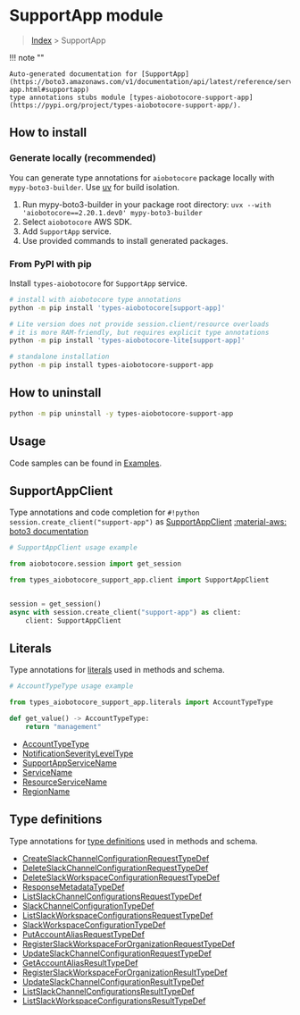 # SupportApp module

> [Index](../README.md) > SupportApp


!!! note ""

    Auto-generated documentation for [SupportApp](https://boto3.amazonaws.com/v1/documentation/api/latest/reference/services/support-app.html#supportapp)
    type annotations stubs module [types-aiobotocore-support-app](https://pypi.org/project/types-aiobotocore-support-app/).

## How to install

### Generate locally (recommended)

You can generate type annotations for `aiobotocore` package locally with `mypy-boto3-builder`.
Use [uv](https://docs.astral.sh/uv/getting-started/installation/) for build isolation.

1. Run mypy-boto3-builder in your package root directory: `uvx --with 'aiobotocore==2.20.1.dev0' mypy-boto3-builder`
1. Select `aiobotocore` AWS SDK.
1. Add `SupportApp` service.
1. Use provided commands to install generated packages.



### From PyPI with pip

Install `types-aiobotocore` for `SupportApp` service.

```bash
# install with aiobotocore type annotations
python -m pip install 'types-aiobotocore[support-app]'

# Lite version does not provide session.client/resource overloads
# it is more RAM-friendly, but requires explicit type annotations
python -m pip install 'types-aiobotocore-lite[support-app]'

# standalone installation
python -m pip install types-aiobotocore-support-app
```



## How to uninstall

```bash
python -m pip uninstall -y types-aiobotocore-support-app
```

## Usage

Code samples can be found in [Examples](./usage.md).

## SupportAppClient

Type annotations and code completion for  `#!python session.create_client("support-app")` as [SupportAppClient](./client.md)
[:material-aws: boto3 documentation](https://boto3.amazonaws.com/v1/documentation/api/latest/reference/services/support-app.html#SupportApp.Client)

```python
# SupportAppClient usage example

from aiobotocore.session import get_session

from types_aiobotocore_support_app.client import SupportAppClient


session = get_session()
async with session.create_client("support-app") as client:
    client: SupportAppClient
```








## Literals

Type annotations for [literals](./literals.md) used in methods and schema.

```python
# AccountTypeType usage example

from types_aiobotocore_support_app.literals import AccountTypeType

def get_value() -> AccountTypeType:
    return "management"
```

- [AccountTypeType](./literals.md#accounttypetype)
- [NotificationSeverityLevelType](./literals.md#notificationseverityleveltype)
- [SupportAppServiceName](./literals.md#supportappservicename)
- [ServiceName](./literals.md#servicename)
- [ResourceServiceName](./literals.md#resourceservicename)
- [RegionName](./literals.md#regionname)




## Type definitions

Type annotations for [type definitions](./type_defs.md) used in methods and schema.

- [CreateSlackChannelConfigurationRequestTypeDef](./type_defs.md#createslackchannelconfigurationrequesttypedef)
- [DeleteSlackChannelConfigurationRequestTypeDef](./type_defs.md#deleteslackchannelconfigurationrequesttypedef)
- [DeleteSlackWorkspaceConfigurationRequestTypeDef](./type_defs.md#deleteslackworkspaceconfigurationrequesttypedef)
- [ResponseMetadataTypeDef](./type_defs.md#responsemetadatatypedef)
- [ListSlackChannelConfigurationsRequestTypeDef](./type_defs.md#listslackchannelconfigurationsrequesttypedef)
- [SlackChannelConfigurationTypeDef](./type_defs.md#slackchannelconfigurationtypedef)
- [ListSlackWorkspaceConfigurationsRequestTypeDef](./type_defs.md#listslackworkspaceconfigurationsrequesttypedef)
- [SlackWorkspaceConfigurationTypeDef](./type_defs.md#slackworkspaceconfigurationtypedef)
- [PutAccountAliasRequestTypeDef](./type_defs.md#putaccountaliasrequesttypedef)
- [RegisterSlackWorkspaceForOrganizationRequestTypeDef](./type_defs.md#registerslackworkspacefororganizationrequesttypedef)
- [UpdateSlackChannelConfigurationRequestTypeDef](./type_defs.md#updateslackchannelconfigurationrequesttypedef)
- [GetAccountAliasResultTypeDef](./type_defs.md#getaccountaliasresulttypedef)
- [RegisterSlackWorkspaceForOrganizationResultTypeDef](./type_defs.md#registerslackworkspacefororganizationresulttypedef)
- [UpdateSlackChannelConfigurationResultTypeDef](./type_defs.md#updateslackchannelconfigurationresulttypedef)
- [ListSlackChannelConfigurationsResultTypeDef](./type_defs.md#listslackchannelconfigurationsresulttypedef)
- [ListSlackWorkspaceConfigurationsResultTypeDef](./type_defs.md#listslackworkspaceconfigurationsresulttypedef)

